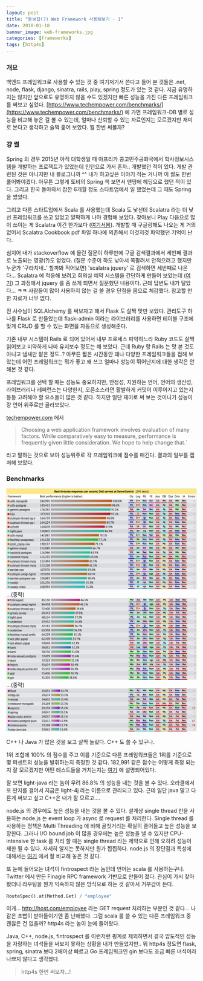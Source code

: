 ```yaml
---
layout: post
title: "듣보잡(?) Web Framework 사용해보기 - 1"
date: 2018-01-18
banner_image: web-frameworks.jpg
categories: [frameworks]
tags: [http4s]
---
```


### 개요
백엔드 프레임워크로 사용할 수 있는 것 중 여기저기서 쓴다고 들어 본 것들은 .net, node, flask, django, sinatra, rails, play, spring
정도가 있는 것 같다. 지금 유명하지는 않지만 앞으로도 유명하지 않을 수도 있겠지만 빠른 성능을 가진 다른 프레임워크를 써보고 싶었다. 
[https://www.techempower.com/benchmarks/](https://www.techempower.com/benchmarks/) 에 가면 프레임워크-DB 별로 성능을 비교해 놓은 걸 볼 수 있는데,
얼마나 신뢰할 수 있는 자료인지는 모르겠지만 재미로 본다고 생각하고 슬쩍 훑어 보았다. 뭘 한번 써볼까?
<!--more-->

### 걍 썰
Spring 의 경우 2015년 아직 대학생일 때 아프리카 콩고민주공화국에서 학사정보시스템을 개발하는 프로젝트가 있었는데 인턴으로 가서 혼자.. 개발했던 적이 있다.
개발 관련된 것은 아니지만 내 블로그니까 ^^ 내가 하고싶은 이야기 적는 거니까 이 썰도 한번 풀어봐야겠다. 아무튼 그렇게 토비의 Spring 책 보면서 맨땅에 헤딩으로 했던 적이 있다.
그리고 한국 돌아와서 잠깐 6개월 정도 스타트업에서 일 했었는데 그 때도 Spring 을 썼었다. 

그리고 다른 스타트업에서 Scala 를 사용했는데 Scala 도 낯선데 Scalatra 라는 더 낯선 프레임워크를 쓰고 있었고 얄팍하게 나마 경험해 보았다.
찾아보니 Play 다음으로 많이 쓰이는 게 Scalatra 이긴 한가보다 ([여기서봄](https://hotframeworks.com/languages/scala)).
개발할 때 구글링해도 나오는 게 거의 없어서 Scalatra Cookbook pdf 파일 하나에 의존해서 이것저것 파악했던 기억이 난다.

심지어 내가 stackoverflow 에 올린 질문이 하루만에 구글 검색결과에서 세번째 결과로 노출되는 영광(?)도 얻었다.
(질문 수준이 하도 낮아서 쪽팔려서 안적으려고 했지만 누군가 '구라치네..' 할까봐 적어보면) 'scalatra jquery' 로 검색하면 세번째로 나온다...
Scalatra 에 적응해 보려고 회의실 예약 시스템을 간단하게 만들어 보았는데 ([여기](https://github.com/yaboong/scalatra-meeting-room-reservation)) 그 과정에서 jquery 를 좀 쓰게 되면서 질문했던 내용이다.
근데 답변도 내가 달았다... ㅋㅋ 사람들이 많이 사용하지 않는 걸 쓸 경우 단점을 몸으로 체감했다. 참고할 만한 자료가 너무 없다.
  
전 사수님이 SQLAlchemy 를 써보자고 해서 Flask 도 살짝 맛만 보았다. 
관리도구 하나를 Flask 로 만들었는데 flask-admin 이라는 라이브러리를 사용하면 테이블 구조에 맞게 CRUD 를 할 수 있는 화면을 자동으로 생성해준다.
 
기존 내부 시스템이 Rails 로 되어 있어서 내부 프로세스 파악하느라 Ruby 코드도 살짝 읽어보고 미약하게 나마 유지보수 정도는 해 보았다. 
근데 Ruby 랑 Rails 는 맛 본 것도 아니고 냄새만 맡은 정도..?
아무튼 짧은 시간동안 꽤나 다양한 프레임워크들을 접해 보았는데 어떤 프레임워크는 뭐가 좋고 왜 쓰고 얼마나 성능이 뛰어난지에 대한 생각은 안 해본 것 같다.

프레임워크를 선택 할 때는 성능도 중요하지만, 안정성, 지원하는 언어, 언어의 생산성, 라이브러리나 레퍼런스는 다양한지, 오픈소스라면 활발하게 커밋이 이루어지고 있는지 등등 고려해야 할 요소들이 많은 것 같다.
하지만 일단 재미로 써 보는 것이니가 성능이랑 언어 위주로만 골라보았다. 

[techempower.com](https://www.techempower.com/benchmarks/#section=motivation&hw=ph&test=fortune) 에서 

> Choosing a web application framework involves evaluation of many factors. While comparatively easy to measure, performance is frequently given little consideration. We hope to help change that.`

라고 말하는 것으로 보아 성능위주로 각 프레임워크에 점수를 매긴다. 결과의 일부를 캡쳐해 보았다.


### Benchmarks

![](/yaboong-blog-static-resources/etc/web-framework-comparison-1.png)
...(중략)
![](/yaboong-blog-static-resources/etc/web-framework-comparison-3.png)
...(중략)
![](/yaboong-blog-static-resources/etc/web-framework-comparison-2.png)

C++ 나 Java 가 많은 것을 보고 살짝 놀랐다. C++ 도 쓸 수 있구나.

1위 조합에 100% 의 점수를 주고 이를 기준으로 다른 프레임워크들은 1위를 기준으로 몇 퍼센트의 성능을 발휘하는지 측정한 것 같다. 
182,991 같은 점수는 어떻게 측정 되는지 잘 모르겠지만 어떤 테스트들을 거치는지는 [여기](https://www.techempower.com/benchmarks/#section=code&hw=ph&test=fortune) 에 설명되어있다.

잘 보면 light-java 라는 놈이 무려 86.8% 의 성능을 내는 것을 볼 수 있다. 오라클에서 또 딴지를 걸어서 지금은 light-4j 라는 이름으로 관리되고 있다.
근데 일단 java 말고 다른게 써보고 싶고 C++은 내가 잘 모르고....
 
node.js 의 경우에도 높은 성능을 내는 것을 볼 수 있다. 
설계상 single thread 만을 사용하는 node.js 는 event loop 가 async 로 request 를 처리한다.
Single thread 를 사용하는 정책은 Multi Threading 에 비해 골칫거리는 확실히 줄어들고 높은 성능을 보장한다.
그러나 I/O bound job 이 많을 경우에는 높은 성능을 낼 수 있지만 CPU-intensive 한 task 를 처리 할 때는 single thread 라는 제약으로 인해 오히려 성능이 제한 될 수 있다.
자세히 알지는 못하지만 뭔가 찝찝하다. node.js 의 장단점과 특성에 대해서는 [여기](http://voidcanvas.com/describing-node-js/) 에서 잘 비교해 놓은 것 같다.

또 눈에 들어오는 녀석이 fintrospect 라는 놈인데 언어는 scala 를 사용하는구나. Twitter 에서 만든 Finagle RPC framework 기반으로 만들어 졌다.
관심이 가서 찾아봤더니 라우팅을 뭔가 익숙하지 않은 방식으로 하는 것 같아서 거부감이 든다.

```python
RouteSpec().at(Method.Get) / "employee"
```

이게... http://host.com/employee 라는 GET request 처리하는 부분인 것 같다... 나같은 초빱이 받아들이기엔 좀 난해했다.
그럼 scala 를 쓸 수 있는 다른 프레임워크 중 괜찮은 건 없을까? http4s 라는 놈이 눈에 들어왔다.

Java, C++, node.js, fintrospect 를 이런저런 핑계로 제외하면서 결국 압도적인 성능을 자랑하는 녀석들을 써보지 못하는 상황을 내가 만들었지만.. 
뭐 http4s 정도면 flask, spring, sinatra 보다 2배이상 빠르고 Go 프레임워크인 gin 보다도 조금 빠른 녀석이라 나쁘지 않다고 생각했다.
> http4s 한번 써보자...! 


